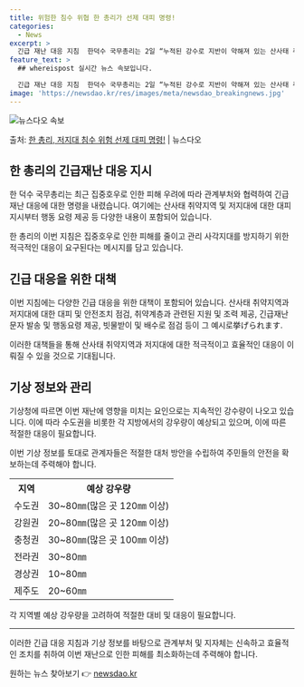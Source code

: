 ```yaml
---
title: 위험한 침수 위협 한 총리가 선제 대피 명령!
categories:
  - News
excerpt: >
  긴급 재난 대응 지침  한덕수 국무총리는 2일 “누적된 강수로 지반이 약해져 있는 산사태 취약지역은 물론, …
feature_text: >
  ## whereispost 실시간 뉴스 속보입니다.

  긴급 재난 대응 지침  한덕수 국무총리는 2일 “누적된 강수로 지반이 약해져 있는 산사태 취약지역은 물론, …
image: 'https://newsdao.kr/res/images/meta/newsdao_breakingnews.jpg'
---
```


![뉴스다오 속보](https://newsdao.kr/res/images/meta/newsdao_breakingnews.jpg)

<p>출처: <a href="https://newsdao.kr/4546" rel="dofollow">한 총리, 저지대 침수 위험 선제 대피 명령!</a> | 뉴스다오</p>

<h2 data-ke-size="size26">한 총리의 긴급재난 대응 지시</h2>

한 덕수 국무총리는 최근 집중호우로 인한 피해 우려에 따라 관계부처와 협력하여 긴급재난 대응에 대한 명령을 내렸습니다. 여기에는 산사태 취약지역 및 저지대에 대한 대피 지시부터 행동 요령 제공 등 다양한 내용이 포함되어 있습니다.

<p data-ke-size="size16">한 총리의 이번 지침은 집중호우로 인한 피해를 줄이고 관리 사각지대를 방지하기 위한 적극적인 대응이 요구된다는 메시지를 담고 있습니다.</p>

<h2 data-ke-size="size26">긴급 대응을 위한 대책</h2>

이번 지침에는 다양한 긴급 대응을 위한 대책이 포함되어 있습니다. 산사태 취약지역과 저지대에 대한 대피 및 안전조치 점검, 취약계층과 관련된 지원 및 조력 제공, 긴급재난문자 발송 및 행동요령 제공, 빗물받이 및 배수로 점검 등이 그 예시로挙げられます.

<p data-ke-size="size16">이러한 대책들을 통해 산사태 취약지역과 저지대에 대한 적극적이고 효율적인 대응이 이뤄질 수 있을 것으로 기대됩니다.</p>

<h2 data-ke-size="size26">기상 정보와 관리</h2>

기상청에 따르면 이번 재난에 영향을 미치는 요인으로는 지속적인 강수량이 나오고 있습니다. 이에 따라 수도권을 비롯한 각 지방에서의 강우량이 예상되고 있으며, 이에 따른 적절한 대응이 필요합니다.

<p data-ke-size="size16">이번 기상 정보를 토대로 관계자들은 적절한 대처 방안을 수립하여 주민들의 안전을 확보하는데 주력해야 합니다.</p>

<table>
    <tr>
        <th>지역</th>
        <th>예상 강우량</th>
    </tr>
    <tr>
        <td>수도권</td>
        <td>30~80㎜(많은 곳 120㎜ 이상)</td>
    </tr>
    <tr>
        <td>강원권</td>
        <td>20~80㎜(많은 곳 120㎜ 이상)</td>
    </tr>
    <tr>
        <td>충청권</td>
        <td>30~80㎜(많은 곳 100㎜ 이상)</td>
    </tr>
    <tr>
        <td>전라권</td>
        <td>30~80㎜</td>
    </tr>
    <tr>
        <td>경상권</td>
        <td>10~80㎜</td>
    </tr>
    <tr>
        <td>제주도</td>
        <td>20~60㎜</td>
    </tr>
</table>

<p data-ke-size="size16">각 지역별 예상 강우량을 고려하여 적절한 대비 및 대응이 필요합니다.</p>

<hr>

이러한 긴급 대응 지침과 기상 정보를 바탕으로 관계부처 및 지자체는 신속하고 효율적인 조치를 취하여 이번 재난으로 인한 피해를 최소화하는데 주력해야 합니다. 

원하는 뉴스 찾아보기 👉 <a href="https://newsdao.kr" rel="dofollow">newsdao.kr</a>


